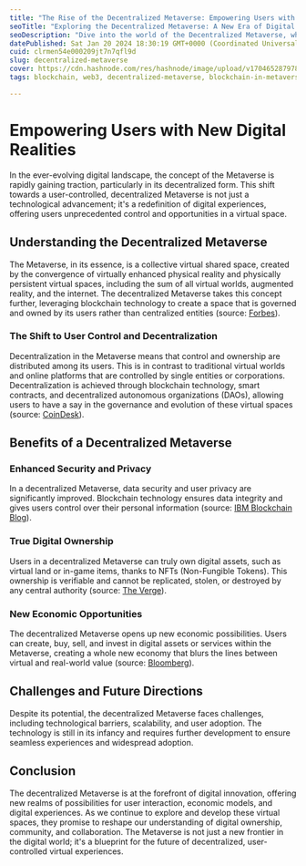 ```yaml
---
title: "The Rise of the Decentralized Metaverse: Empowering Users with New Digital Realities"
seoTitle: "Exploring the Decentralized Metaverse: A New Era of Digital Autonomy"
seoDescription: "Dive into the world of the Decentralized Metaverse, where blockchain technology empowers users with control, privacy, and new digital experiences"
datePublished: Sat Jan 20 2024 18:30:19 GMT+0000 (Coordinated Universal Time)
cuid: clrmen54e000209jt7n7qfl9d
slug: decentralized-metaverse
cover: https://cdn.hashnode.com/res/hashnode/image/upload/v1704652879782/d8998393-8d62-44fb-9183-f789c97ed9f6.png
tags: blockchain, web3, decentralized-metaverse, blockchain-in-metaverse, metaverse-user-control, digital-asset-ownership, virtual-space-decentralization, daos-in-metaverse, nfts-in-metaverse

---
```


# Empowering Users with New Digital Realities

In the ever-evolving digital landscape, the concept of the Metaverse is rapidly gaining traction, particularly in its decentralized form. This shift towards a user-controlled, decentralized Metaverse is not just a technological advancement; it's a redefinition of digital experiences, offering users unprecedented control and opportunities in a virtual space.

## Understanding the Decentralized Metaverse

The Metaverse, in its essence, is a collective virtual shared space, created by the convergence of virtually enhanced physical reality and physically persistent virtual spaces, including the sum of all virtual worlds, augmented reality, and the internet. The decentralized Metaverse takes this concept further, leveraging blockchain technology to create a space that is governed and owned by its users rather than centralized entities (source: [Forbes](https://www.forbes.com/sites/cathyhackl/2020/12/27/2021-predictions-for-the-metaverse/)).

### The Shift to User Control and Decentralization

Decentralization in the Metaverse means that control and ownership are distributed among its users. This is in contrast to traditional virtual worlds and online platforms that are controlled by single entities or corporations. Decentralization is achieved through blockchain technology, smart contracts, and decentralized autonomous organizations (DAOs), allowing users to have a say in the governance and evolution of these virtual spaces (source: [CoinDesk](https://www.coindesk.com/layer2/2021/03/11/the-future-of-the-metaverse-is-a-play-to-earn-business-model/)).

## Benefits of a Decentralized Metaverse

### Enhanced Security and Privacy

In a decentralized Metaverse, data security and user privacy are significantly improved. Blockchain technology ensures data integrity and gives users control over their personal information (source: [IBM Blockchain Blog](https://www.ibm.com/blogs/blockchain/2021/01/blockchain-explained-what-it-is-and-isnt-and-why-it-matters/)).

### True Digital Ownership

Users in a decentralized Metaverse can truly own digital assets, such as virtual land or in-game items, thanks to NFTs (Non-Fungible Tokens). This ownership is verifiable and cannot be replicated, stolen, or destroyed by any central authority (source: [The Verge](https://www.theverge.com/2021/3/11/22325054/nft-explainer-what-is-blockchain-crypto-art-faq)).

### New Economic Opportunities

The decentralized Metaverse opens up new economic possibilities. Users can create, buy, sell, and invest in digital assets or services within the Metaverse, creating a whole new economy that blurs the lines between virtual and real-world value (source: [Bloomberg](https://www.bloomberg.com/news/articles/2021-02-17/nft-market-booming-with-crypto-investors-paying-for-virtual-land)).

## Challenges and Future Directions

Despite its potential, the decentralized Metaverse faces challenges, including technological barriers, scalability, and user adoption. The technology is still in its infancy and requires further development to ensure seamless experiences and widespread adoption.

## Conclusion

The decentralized Metaverse is at the forefront of digital innovation, offering new realms of possibilities for user interaction, economic models, and digital experiences. As we continue to explore and develop these virtual spaces, they promise to reshape our understanding of digital ownership, community, and collaboration. The Metaverse is not just a new frontier in the digital world; it's a blueprint for the future of decentralized, user-controlled virtual experiences.